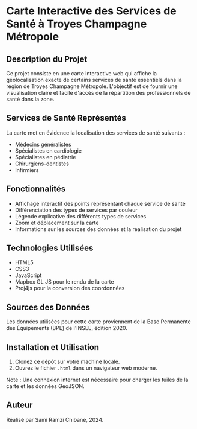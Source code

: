 # Carte Interactive des Services de Santé à Troyes Champagne Métropole

## Description du Projet

Ce projet consiste en une carte interactive web qui affiche la géolocalisation exacte de certains services de santé essentiels dans la région de Troyes Champagne Métropole. L'objectif est de fournir une visualisation claire et facile d'accès de la répartition des professionnels de santé dans la zone.

## Services de Santé Représentés

La carte met en évidence la localisation des services de santé suivants :

- Médecins généralistes
- Spécialistes en cardiologie
- Spécialistes en pédiatrie
- Chirurgiens-dentistes
- Infirmiers

## Fonctionnalités

- Affichage interactif des points représentant chaque service de santé
- Différenciation des types de services par couleur
- Légende explicative des différents types de services
- Zoom et déplacement sur la carte
- Informations sur les sources des données et la réalisation du projet

## Technologies Utilisées

- HTML5
- CSS3
- JavaScript
- Mapbox GL JS pour le rendu de la carte
- Proj4js pour la conversion des coordonnées

## Sources des Données

Les données utilisées pour cette carte proviennent de la Base Permanente des Équipements (BPE) de l'INSEE, édition 2020.

## Installation et Utilisation

1. Clonez ce dépôt sur votre machine locale.
2. Ouvrez le fichier `.html` dans un navigateur web moderne.

Note : Une connexion internet est nécessaire pour charger les tuiles de la carte et les données GeoJSON.

## Auteur

Réalisé par Sami Ramzi Chibane, 2024.
